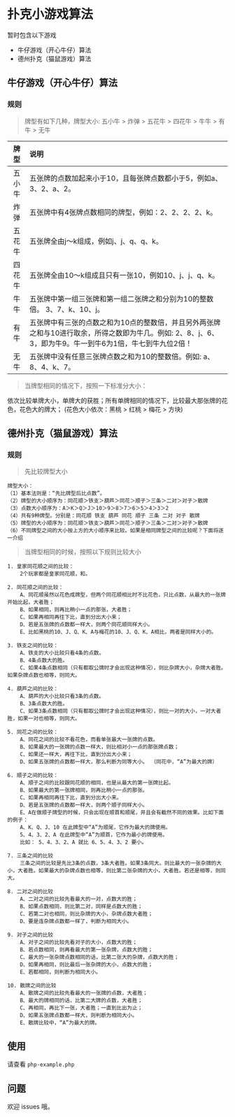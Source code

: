 # 扑克小游戏算法

暂时包含以下游戏

* 牛仔游戏（开心牛仔）算法
* 德州扑克（猫鼠游戏）算法

## 牛仔游戏（开心牛仔）算法

### 规则

> 牌型有如下几种，牌型大小: 五小牛 > 炸弹 > 五花牛 > 四花牛 > 牛牛 > 有牛 > 无牛

|牌型|说明|
|:---:|:----|
|五小牛|五张牌的点数加起来小于10，且每张牌点数都小于5，例如a、3、2、a、2。|
|炸弹|五张牌中有4张牌点数相同的牌型，例如：2、2、2、2、k。|
|五花牛|五张牌全由j～k组成，例如j、j、q、q、k。|
|四花牛|五张牌全由10～k组成且只有一张10，例如10、j、j、q、k。|
|牛牛|五张牌中第一组三张牌和第一组二张牌之和分别为10的整数倍。 3、7、k、10、j。|
|有牛|五张牌中有三张的点数之和为10点的整数倍，并且另外两张牌之和与10进行取余，所得之数即为牛几。例如: 2、8、j、6、3，即为牛9。牛一到牛6为1倍，牛七到牛九位2倍！|
|无牛|五张牌中没有任意三张牌点数之和为10的整数倍。例如: a、8、4、k、7。|

> 当牌型相同的情况下，按照一下标准分大小：

依次比较单牌大小，单牌大的获胜；所有单牌相同的情况下，比较最大那张牌的花色，花色大的牌大；
(花色大小依次：黑桃 > 红桃 > 梅花 > 方块)


## 德州扑克（猫鼠游戏）算法

### 规则

> 先比较牌型大小 

    牌型大小：
    （1）基本法则是：“先比牌型后比点数”。
    （2）牌型的大小顺序为：同花顺＞铁支＞葫芦＞同花＞顺子＞三条＞二对＞对子＞散牌
    （3）点数大小顺序为：A＞K＞Q＞J＞10＞9＞8＞7＞6＞5＞4＞3＞2
    （4）共有9种牌型。分别是：同花顺 铁支 葫芦 同花 顺子 三条 二对 对子 散牌
    （5）牌型的大小顺序为：同花顺＞铁支＞葫芦＞同花＞顺子＞三条＞二对＞对子＞散牌
    （6）不同牌型之间的大小按上方的大小顺序来比较。如果是相同牌型之间的比较呢？下面将逐一介绍

> 当牌型相同的时候，按照以下规则比较大小

    1. 皇家同花顺之间的比较：
        2个玩家都是皇家同花顺，和。

    2. 同花顺之间的比较：
        A、同花顺虽然以花色成牌型，但两个同花顺相比时不比花色，只比点数，从最大的一张牌开始比起，大者胜；
        B、如果相同，则再比稍小一点的那张，大者胜；
        C、如果再相同再往下比，直到分出大小来；
        D、若是五张牌的点数都一样大，则两个同花顺同样大小。
        E、比如黑桃的10、J、Q、K、A与梅花的10、J、Q、K、A相比，两者是同样大小的。
    
    3. 铁支之间的比较：
        A、铁支的大小比较只看4条的点数。
        B、4条点数大的胜。
        C、如果4条点数相同（只有都取公牌时才会出现这种情况），则比杂牌大小，杂牌大者胜。如果杂牌点数也相等，则同大。
    
    4. 葫芦之间的比较：
        A、葫芦的大小比较只看3条的点数。
        B、3条点数大的胜。
        C、如果3条点数相同（只有都取公牌时才会出现这种情况），则比一对的大小，一对大者胜，如果一对也相等，则同大。
        
    5. 同花之间的比较：
        A、同花之间的比较不看花色，而看单张最大一张牌的点数。
        B、如果最大的一张牌的点数一样大，则比相对小一点的那张牌点数；
        C、如果还一样大，再往下比，直到分出大小来；
        D、如果五张牌的点数都一样大，那么判断为同等大小。 （同花中，“A”为最大的牌）
    
    6. 顺子之间的比较：
        A、顺子之间的比较跟同花顺的相同，也是从最大的第一张牌比起。
        B、如果最大的第一张牌相同，则再比稍小一点的那张。
        C、如果再相同再往下比，直到分出大小来。
        D、若是五张牌的点数都一样大，则两个顺子同样大小。
        E、A在做顺子牌型的时候，只会出现在顺首和顺尾，并且会有截然不同的效果。比如下面的例子：
        A、K、Q、J、10 在此牌型中“A”为顺尾，它作为最大的牌使用。
        5、4、3、2、A 在此牌型中“A”为顺首，它作为最小的牌使用。
        比如： 5、4、3、2、A 就比 6、5、4、3、2 要小。
    
    7. 三条之间的比较
        三条之间的比较是先比3条的点数，3条大者胜。如果3条同大。则比最大的一张杂牌的大小，大者胜。如果最大的杂牌点数也相等，则比第二张杂牌的大小，大者胜。若还是相等，则同大。
    
    8. 二对之间的比较
        A、二对之间的比较先看最大的一对，点数大的胜；
        B、如果点数相同，则比第二对，同样是点数大的胜；
        C、若第二对也相同，则比杂牌的大小，杂牌点数大者胜；
        D、要是连杂牌点数都一样了，判断为相同大小。
    
    9. 对子之间的比较
        A、对子之间的比较先看对子的大小，点数大的胜；
        B、若点数相同，则再看最大的第一张杂牌，点数大的胜；
        C、最大的一张杂牌点数相同的话，比第二张大的杂牌，点数大的胜；
        D、如果再相同，则比最后一张杂牌的大小，点数大的胜；
        E、若都相同，则判断为相同大小。
    
    10. 散牌之间的比较
        A、散牌之间的比较先看最大的一张牌的点数，大者胜；
        B、最大的牌相同的话，比第二大牌的点数，大者胜；
        C、再相同，再比下一张，大者胜；一直到比出为止；
        D、如果五张牌点数都一样大，则判断为相同大小。
        E、散牌比较中，“A”为最大的牌。


## 使用

请查看 `php-example.php`

## 问题

欢迎 issues 哦。
